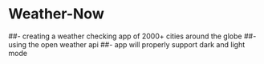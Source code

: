 # Weather-Now
##- creating a weather checking app of 2000+ cities around the globe
##- using the open weather api
##- app will properly support dark and light mode 

 
